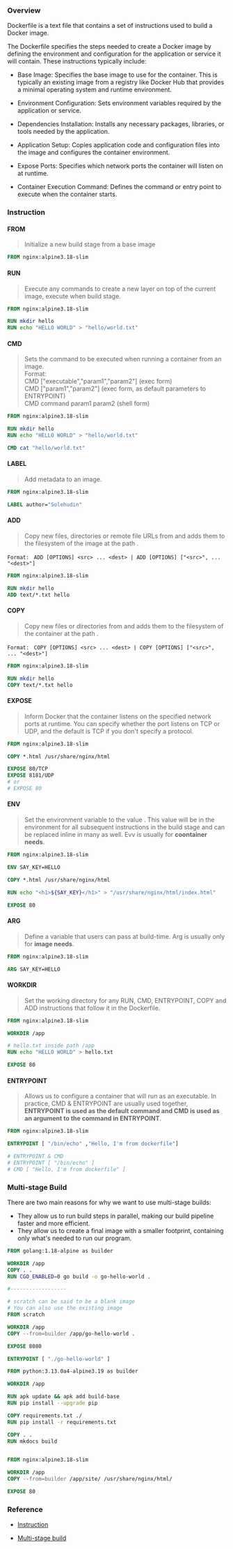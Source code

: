 ### Overview

Dockerfile is a text file that contains a set of instructions used to build a Docker image.

The Dockerfile specifies the steps needed to create a Docker image by defining the environment and configuration for the application or service it will contain. These instructions typically include:

- Base Image: Specifies the base image to use for the container. This is typically an existing image from a registry like Docker Hub that provides a minimal operating system and runtime environment.

- Environment Configuration: Sets environment variables required by the application or service.

- Dependencies Installation: Installs any necessary packages, libraries, or tools needed by the application.

- Application Setup: Copies application code and configuration files into the image and configures the container environment.

- Expose Ports: Specifies which network ports the container will listen on at runtime.

- Container Execution Command: Defines the command or entry point to execute when the container starts.

### Instruction

#### FROM

> Initialize a new build stage from a base image

```dockerfile hl_lines="1" title="FROM"
FROM nginx:alpine3.18-slim
```

#### RUN

> Execute any commands to create a new layer on top of the current image, execute when build stage.

```dockerfile hl_lines="3 4" title="RUN"
FROM nginx:alpine3.18-slim

RUN mkdir hello
RUN echo "HELLO WORLD" > "hello/world.txt"
```

#### CMD

> Sets the command to be executed when running a container from an image.<br/>
> Format: <br/>
> CMD ["executable","param1","param2"] (exec form)<br/>
> CMD ["param1","param2"] (exec form, as default parameters to ENTRYPOINT)<br/>
> CMD command param1 param2 (shell form)

```dockerfile hl_lines="6" title="CMD"
FROM nginx:alpine3.18-slim

RUN mkdir hello
RUN echo "HELLO WORLD" > "hello/world.txt"

CMD cat "hello/world.txt"
```

#### LABEL

> Add metadata to an image.

```dockerfile hl_lines="3" title="LABEL"
FROM nginx:alpine3.18-slim

LABEL author="Solehudin"
```

#### ADD

> Copy new files, directories or remote file URLs from <src> and adds them to the filesystem of the image at the path <dest>.

`Format: `
`ADD [OPTIONS] <src> ... <dest> | ADD [OPTIONS] ["<src>", ... "<dest>"]`

```dockerfile hl_lines="4" title="ADD"
FROM nginx:alpine3.18-slim

RUN mkdir hello
ADD text/*.txt hello
```

#### COPY

> Copy new files or directories from <src> and adds them to the filesystem of the container at the path <dest>.

`Format: `
`COPY [OPTIONS] <src> ... <dest> | COPY [OPTIONS] ["<src>", ... "<dest>"]`

```dockerfile hl_lines="4" title="COPY"
FROM nginx:alpine3.18-slim

RUN mkdir hello
COPY text/*.txt hello
```

#### EXPOSE

> Inform Docker that the container listens on the specified network ports at runtime. You can specify whether the port listens on TCP or UDP, and the default is TCP if you don't specify a protocol.

```dockerfile hl_lines="5 6 8" title="EXPOSE"
FROM nginx:alpine3.18-slim

COPY *.html /usr/share/nginx/html

EXPOSE 80/TCP
EXPOSE 8181/UDP
# or
# EXPOSE 80
```

#### ENV

> Set the environment variable <key> to the value <value>. This value will be in the environment for all subsequent instructions in the build stage and can be replaced inline in many as well. Evv is usually for **coontainer needs**.

```dockerfile hl_lines="3" title="ENV"
FROM nginx:alpine3.18-slim

ENV SAY_KEY=HELLO

COPY *.html /usr/share/nginx/html

RUN echo "<h1>${SAY_KEY}</h1>" > "/usr/share/nginx/html/index.html"

EXPOSE 80
```

#### ARG

> Define a variable that users can pass at build-time. Arg is usually only for **image needs**.

```dockerfile hl_lines="3" title="ARG"
FROM nginx:alpine3.18-slim

ARG SAY_KEY=HELLO
```

#### WORKDIR

> Set the working directory for any RUN, CMD, ENTRYPOINT, COPY and ADD instructions that follow it in the Dockerfile.

```dockerfile hl_lines="3" title="WORKDIR"
FROM nginx:alpine3.18-slim

WORKDIR /app

# hello.txt inside path /app
RUN echo "HELLO WORLD" > hello.txt

EXPOSE 80
```

#### ENTRYPOINT

> Allows us to configure a container that will run as an executable. In practice, CMD & ENTRYPOINT are usually used together, **ENTRYPOINT is used as the default command and CMD is used as an argument to the command in ENTRYPOINT**.

```dockerfile hl_lines="3" title="ENTRYPOINT"
FROM nginx:alpine3.18-slim

ENTRYPOINT [ "/bin/echo" ,"Hello, I'm from dockerfile"]

# ENTRYPOINT & CMD
# ENTRYPOINT [ "/bin/echo" ]
# CMD [ "Hello, I'm from dockerfile" ]
```

### Multi-stage Build

There are two main reasons for why we want to use multi-stage builds:

- They allow us to run build steps in parallel, making our build pipeline faster and more efficient.
- They allow us to create a final image with a smaller footprint, containing only what's needed to run our program.

```dockerfile title="Example"
FROM golang:1.18-alpine as builder

WORKDIR /app
COPY . .
RUN CGO_ENABLED=0 go build -o go-hello-world .

#------------------

# scratch can be said to be a blank image
# You can also use the existing image
FROM scratch

WORKDIR /app
COPY --from=builder /app/go-hello-world .

EXPOSE 8080

ENTRYPOINT [ "./go-hello-world" ]
```

```dockerfile title="Example"
FROM python:3.13.0a4-alpine3.19 as builder

WORKDIR /app

RUN apk update && apk add build-base
RUN pip install --upgrade pip

COPY requirements.txt ./
RUN pip install -r requirements.txt

COPY . .
RUN mkdocs build


FROM nginx:alpine3.18-slim

WORKDIR /app
COPY --from=builder /app/site/ /usr/share/nginx/html/

EXPOSE 80
```

### Reference

- [Instruction](https://docs.docker.com/reference/dockerfile/)

- [Multi-stage build](https://docs.docker.com/build/guide/multi-stage/)
